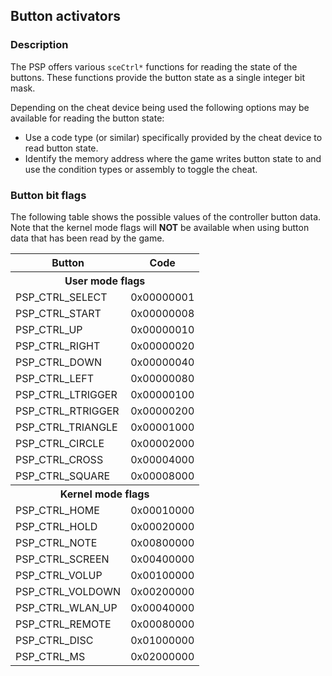 ## Button activators

### Description

The PSP offers various `sceCtrl*` functions for reading the state of the buttons. These functions provide the button
state as a single integer bit mask.

Depending on the cheat device being used the following options may be available for reading the button state:

 * Use a code type (or similar) specifically provided by the cheat device to read button state.
 * Identify the memory address where the game writes button state to and use the condition types or assembly to
   toggle the cheat.

### Button bit flags

The following table shows the possible values of the controller button data. Note that the kernel mode flags will
**NOT** be available when using button data that has been read by the game. 

<table>
    <tr>
        <th>Button</th>
        <th>Code</th>
    </tr>
    <tr>
        <th colspan="2">User mode flags</th>
    </tr>
    <tr>
        <td>PSP_CTRL_SELECT</td>
        <td>0x00000001</td>
    </tr>
    <tr>
        <td>PSP_CTRL_START</td>
        <td>0x00000008</td>
    </tr>
    <tr>
        <td>PSP_CTRL_UP</td>
        <td>0x00000010</td>
    </tr>
    <tr>
        <td>PSP_CTRL_RIGHT</td>
        <td>0x00000020</td>
    </tr>
    <tr>
        <td>PSP_CTRL_DOWN</td>
        <td>0x00000040</td>
    </tr>
    <tr>
        <td>PSP_CTRL_LEFT</td>
        <td>0x00000080</td>
    </tr>
    <tr>
        <td>PSP_CTRL_LTRIGGER</td>
        <td>0x00000100</td>
    </tr>
    <tr>
        <td>PSP_CTRL_RTRIGGER</td>
        <td>0x00000200</td>
    </tr>
    <tr>
        <td>PSP_CTRL_TRIANGLE</td>
        <td>0x00001000</td>
    </tr>
    <tr>
        <td>PSP_CTRL_CIRCLE</td>
        <td>0x00002000</td>
    </tr>
    <tr>
        <td>PSP_CTRL_CROSS</td>
        <td>0x00004000</td>
    </tr>
    <tr>
        <td>PSP_CTRL_SQUARE</td>
        <td>0x00008000</td>
    </tr>
    <tr>
        <th colspan="2">Kernel mode flags</th>
    </tr>
    <tr>
        <td>PSP_CTRL_HOME</td>
        <td>0x00010000</td>
    </tr>
    <tr>
        <td>PSP_CTRL_HOLD</td>
        <td>0x00020000</td>
    </tr>
    <tr>
        <td>PSP_CTRL_NOTE</td>
        <td>0x00800000</td>
    </tr>
    <tr>
        <td>PSP_CTRL_SCREEN</td>
        <td>0x00400000</td>
    </tr>
    <tr>
        <td>PSP_CTRL_VOLUP</td>
        <td>0x00100000</td>
    </tr>
    <tr>
        <td>PSP_CTRL_VOLDOWN</td>
        <td>0x00200000</td>
    </tr>
    <tr>
        <td>PSP_CTRL_WLAN_UP</td>
        <td>0x00040000</td>
    </tr>
    <tr>
        <td>PSP_CTRL_REMOTE</td>
        <td>0x00080000</td>
    </tr>
    <tr>
        <td>PSP_CTRL_DISC</td>
        <td>0x01000000</td>
    </tr>
    <tr>
        <td>PSP_CTRL_MS</td>
        <td>0x02000000</td>
    </tr>
</table>